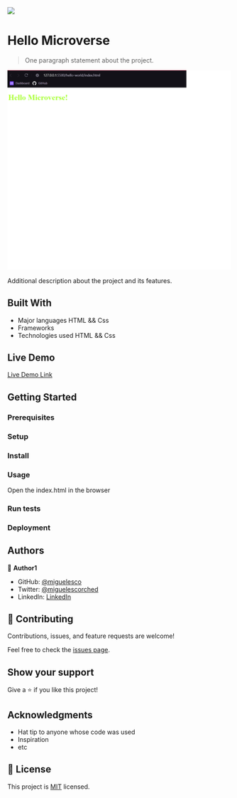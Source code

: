 ![](https://img.shields.io/badge/Microverse-blueviolet)

# Hello Microverse

> One paragraph statement about the project.

![screenshot](./app_screenshot.png)

Additional description about the project and its features.

## Built With

- Major languages
    HTML && Css
- Frameworks
- Technologies used
    HTML && Css

## Live Demo

[Live Demo Link](https://livedemo.com)


## Getting Started


### Prerequisites

### Setup

### Install

### Usage

Open the index.html in the browser

### Run tests

### Deployment



## Authors

👤 **Author1**

- GitHub: [@miguelesco](https://github.com/miguelesco)
- Twitter: [@miguelescorched](https://twitter.com/miguelescorched)
- LinkedIn: [LinkedIn](https://www.linkedin.com/in/miguelangel-escorche-delgado-9a2956163/)

## 🤝 Contributing

Contributions, issues, and feature requests are welcome!

Feel free to check the [issues page](../../issues/).

## Show your support

Give a ⭐️ if you like this project!

## Acknowledgments

- Hat tip to anyone whose code was used
- Inspiration
- etc

## 📝 License

This project is [MIT](./MIT.md) licensed.
